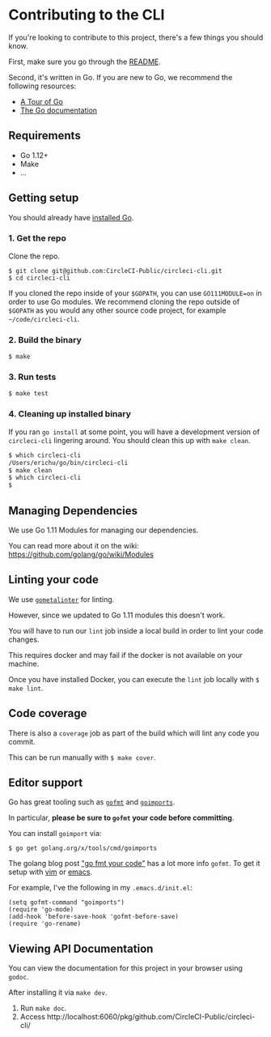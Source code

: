 # Contributing to the CLI

If you're looking to contribute to this project, there's a few things you should know.

First, make sure you go through the [README](README.md).

Second, it's written in Go. If you are new to Go, we recommend the following resources:

* [A Tour of Go](https://tour.golang.org/welcome/1)
* [The Go documentation](https://golang.org/doc/)

## Requirements

* Go 1.12+
* Make
* ...

## Getting setup

You should already have [installed Go](https://golang.org/doc/install).

### 1. Get the repo

Clone the repo.

```
$ git clone git@github.com:CircleCI-Public/circleci-cli.git
$ cd circleci-cli
```

If you cloned the repo inside of your `$GOPATH`, you can use `GO111MODULE=on` in order to use Go modules. We recommend cloning the repo outside of `$GOPATH` as you would any other source code project, for example `~/code/circleci-cli`.

### 2. Build the binary

```
$ make
```

### 3. Run tests

```
$ make test
```

### 4. Cleaning up installed binary

If you ran `go install` at some point, you will have a development version of `circleci-cli` lingering around.  You should clean this up with `make clean`.

```bash
$ which circleci-cli
/Users/erichu/go/bin/circleci-cli
$ make clean
$ which circleci-cli
$
```

## Managing Dependencies

We use Go 1.11 Modules for managing our dependencies.

You can read more about it on the wiki:
https://github.com/golang/go/wiki/Modules

## Linting your code

We use [`gometalinter`](github.com/alecthomas/gometalinter) for linting.

However, since we updated to Go 1.11 modules this doesn't work.

You will have to run our `lint` job inside a local build in order to lint your code changes.

This requires docker and may fail if the docker is not available on your machine.

Once you have installed Docker, you can execute the `lint` job locally with `$ make lint`.

## Code coverage

There is also a `coverage` job as part of the build which will lint any code you commit.

This can be run manually with `$ make cover`.

## Editor support

Go has great tooling such as [`gofmt`](https://golang.org/cmd/gofmt/) and [`goimports`](https://godoc.org/golang.org/x/tools/cmd/goimports).

In particular, **please be sure to `gofmt` your code before committing**.

You can install `goimport` via:

```
$ go get golang.org/x/tools/cmd/goimports
```

The golang blog post ["go fmt your code"](https://blog.golang.org/go-fmt-your-code) has a lot more info `gofmt`. To get it setup with [vim](https://github.com/fatih/vim-go) or [emacs](https://github.com/dominikh/go-mode.el).

For example, I've the following in my `.emacs.d/init.el`:

```
(setq gofmt-command "goimports")
(require 'go-mode)
(add-hook 'before-save-hook 'gofmt-before-save)
(require 'go-rename)
```

## Viewing API Documentation

You can view the documentation for this project in your browser using `godoc`.

After installing it via `make dev`.

1. Run `make doc`.
2. Access http://localhost:6060/pkg/github.com/CircleCI-Public/circleci-cli/
